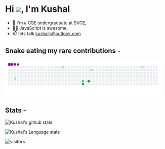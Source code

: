 # Hi <img src="https://github.com/TheDudeThatCode/TheDudeThatCode/blob/master/Assets/Hi.gif" width="29px">, I'm Kushal

- 🌱 I'm a CSE undergraduate at SVCE,
- 🐱‍💻 JavaScript is awesome,
- 📫 lets talk kushaljr@outlook.com

## Snake eating my rare contributions -

![snake gif](https://github.com/Kushal-jr/Kushal-jr/blob/output/github-contribution-grid-snake.gif)

## Stats -

![Kushal's github stats](https://github-readme-stats.vercel.app/api?username=kushal-jr&show_icons=true&hide_border=true)&nbsp;&nbsp;

![Kushal's Language stats](https://github-readme-stats-eight-theta.vercel.app/api/top-langs/?username=kushal-jr&layout=compact&langs_count=8&hide_border=true)

![visitors](https://visitor-badge.laobi.icu/badge?page_id=kushal-jr.Kushal-jr)
